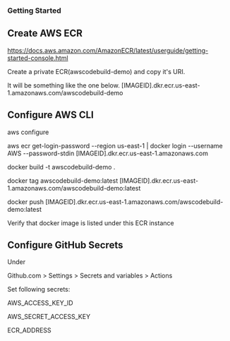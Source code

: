 ### Getting Started

## Create AWS ECR

https://docs.aws.amazon.com/AmazonECR/latest/userguide/getting-started-console.html

Create a private ECR(awscodebuild-demo) and copy it's URI.

It will be something like the one below.
[IMAGEID].dkr.ecr.us-east-1.amazonaws.com/awscodebuild-demo

## Configure AWS CLI

aws configure

aws ecr get-login-password --region us-east-1 | docker login --username AWS --password-stdin [IMAGEID].dkr.ecr.us-east-1.amazonaws.com

docker build -t awscodebuild-demo .

docker tag awscodebuild-demo:latest [IMAGEID].dkr.ecr.us-east-1.amazonaws.com/awscodebuild-demo:latest

docker push [IMAGEID].dkr.ecr.us-east-1.amazonaws.com/awscodebuild-demo:latest

Verify that docker image is listed under this ECR instance

## Configure GitHub Secrets

Under

Github.com > Settings > Secrets and variables > Actions

Set following secrets:

AWS_ACCESS_KEY_ID

AWS_SECRET_ACCESS_KEY

ECR_ADDRESS
